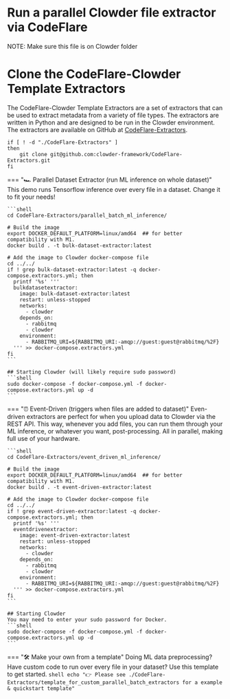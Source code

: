 # Run a parallel Clowder file extractor via CodeFlare

NOTE: Make sure this file is on Clowder folder

# Clone the CodeFlare-Clowder Template Extractors

The CodeFlare-Clowder Template Extractors are a set of extractors that can be used to extract metadata from a variety of file types. The extractors are written in Python and are designed to be run in the Clowder environment. The extractors are available on GitHub at [CodeFlare-Extractors](https://github.com/clowder-framework/CodeFlare-Extractors).

```shell
if [ ! -d "./CodeFlare-Extractors" ] 
then 
    git clone git@github.com:clowder-framework/CodeFlare-Extractors.git
fi
```

=== "🏎   Parallel Dataset Extractor (run ML inference on whole dataset)"
    This demo runs Tensorflow inference over every file in a dataset. Change it to fit your needs!

    ```shell
    cd CodeFlare-Extractors/parallel_batch_ml_inference/

    # Build the image
    export DOCKER_DEFAULT_PLATFORM=linux/amd64  ## for better compatibility with M1. 
    docker build . -t bulk-dataset-extractor:latest

    # Add the image to Clowder docker-compose file
    cd ../../
    if ! grep bulk-dataset-extractor:latest -q docker-compose.extractors.yml; then
      printf '%s' '''
      bulkdatasetextractor:
        image: bulk-dataset-extractor:latest
        restart: unless-stopped
        networks:
          - clowder
        depends_on:
          - rabbitmq
          - clowder
        environment:
          - RABBITMQ_URI=${RABBITMQ_URI:-amqp://guest:guest@rabbitmq/%2F}
      ''' >> docker-compose.extractors.yml
    fi
    ```

    ## Starting Clowder (will likely require sudo password)
    ```shell
    sudo docker-compose -f docker-compose.yml -f docker-compose.extractors.yml up -d
    ```

=== "⏰  Event-Driven (triggers when files are added to dataset)"
    Even-driven extractors are perfect for when you upload data to Clowder via the REST API. This way, whenever you add files, you can run them through your ML inference, or whatever you want, post-processing. All in parallel, making full use of your hardware.

    ```shell
    cd CodeFlare-Extractors/event_driven_ml_inference/

    # Build the image
    export DOCKER_DEFAULT_PLATFORM=linux/amd64  ## for better compatibility with M1. 
    docker build . -t event-driven-extractor:latest

    # Add the image to Clowder docker-compose file
    cd ../../
    if ! grep event-driven-extractor:latest -q docker-compose.extractors.yml; then
      printf '%s' '''
      eventdrivenextractor:
        image: event-driven-extractor:latest
        restart: unless-stopped
        networks:
          - clowder
        depends_on:
          - rabbitmq
          - clowder
        environment:
          - RABBITMQ_URI=${RABBITMQ_URI:-amqp://guest:guest@rabbitmq/%2F}
      ''' >> docker-compose.extractors.yml
    fi
    ```

    ## Starting Clowder
    You may need to enter your sudo password for Docker.
    ```shell
    sudo docker-compose -f docker-compose.yml -f docker-compose.extractors.yml up -d
    ```

=== "🛠   Make your own from a template"
    Doing ML data preprocessing? Have custom code to run over every file in your dataset? Use this template to get started.
    ```shell
    echo "👉 Please see ./CodeFlare-Extractors/template_for_custom_parallel_batch_extractors for a example & quickstart template"
    ```
